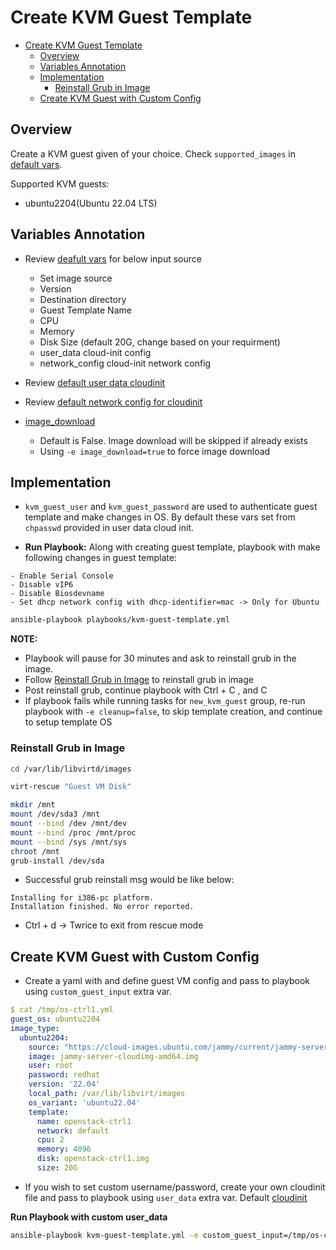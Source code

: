 # Create KVM Guest Template

- [Create KVM Guest Template](#create-kvm-guest-template)
  - [Overview](#overview)
  - [Variables Annotation](#variables-annotation)
  - [Implementation](#implementation)
    - [Reinstall Grub in Image](#reinstall-grub-in-image)
  - [Create KVM Guest with Custom Config](#create-kvm-guest-with-custom-config)

## Overview
Create a KVM guest given of your choice. Check `supported_images` in [default vars](./defaults/main.yml).

Supported KVM guests:
- ubuntu2204(Ubuntu 22.04 LTS)

## Variables Annotation
- Review [deafult vars](./defaults/main.yml) for below input source
    - Set image source
    - Version
    - Destination directory
    - Guest Template Name
    - CPU
    - Memory
    - Disk Size (default 20G, change based on your requirment)
    - user_data cloud-init config
    - network_config cloud-init network config
- Review [default user data cloudinit](./files/cloud-init/user-data.yml)
- Review [default network config for cloudinit](./files/cloud-init/network-config.yml)

- [image_download](./create-kvm-guest/defaults/main.yml)
    - Default is False. Image download will be skipped if already exists
    - Using `-e image_download=true` to force image download

## Implementation

- `kvm_guest_user` and `kvm_guest_password` are used to authenticate guest template and make changes in OS. By default these vars set from `chpasswd` provided in user data cloud init.

- **Run Playbook:** Along with creating guest template, playbook with make following changes in guest template:

```
- Enable Serial Console
- Disable vIP6
- Disable Biosdevname
- Set dhcp network config with dhcp-identifier=mac -> Only for Ubuntu
```

```bash
ansible-playbook playbooks/kvm-guest-template.yml
```

**NOTE:** 
- Playbook will pause for 30 minutes and ask to reinstall grub in the image.
- Follow [Reinstall Grub in Image](#reinstall-grub-in-image) to reinstall grub in image
- Post reinstall grub, continue playbook with Ctrl + C , and C
- If playbook fails while running tasks for `new_kvm_guest` group, re-run playbook with `-e cleanup=false`, to skip template creation, and continue to setup template OS

### Reinstall Grub in Image
```bash
cd /var/lib/libvirtd/images

virt-rescue "Guest VM Disk"

mkdir /mnt
mount /dev/sda3 /mnt
mount --bind /dev /mnt/dev
mount --bind /proc /mnt/proc
mount --bind /sys /mnt/sys
chroot /mnt
grub-install /dev/sda
```

* Successful grub reinstall msg would be like below:
```
Installing for i386-pc platform.
Installation finished. No error reported.
```

* Ctrl + d -> Twrice to exit from rescue mode


## Create KVM Guest with Custom Config

- Create a yaml with and define guest VM config and pass to playbook using `custom_guest_input` extra var.

```yaml
$ cat /tmp/os-ctrl1.yml
guest_os: ubuntu2204
image_type:
  ubuntu2204:
    source: "https://cloud-images.ubuntu.com/jammy/current/jammy-server-cloudimg-amd64.img"
    image: jammy-server-cloudimg-amd64.img
    user: root
    password: redhat
    version: '22.04'
    local_path: /var/lib/libvirt/images
    os_variant: 'ubuntu22.04'
    template:
      name: openstack-ctrl1
      network: default
      cpu: 2
      memory: 4096
      disk: openstack-ctrl1.img
      size: 20G
```
- If you wish to set custom username/password, create your own cloudinit file and pass to playbook using `user_data` extra var. Default [cloudinit](./files/cloud-init/user-data.yml)

**Run Playbook with custom user_data**
```bash
ansible-playbook kvm-guest-template.yml -e custom_guest_input=/tmp/os-ctrl1.yml [-e user_data=/tmp/user-data.yml]
```